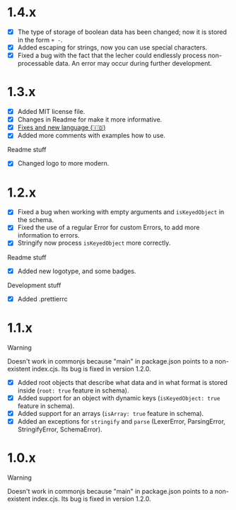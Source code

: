 # 1.4.x

- [x] The type of storage of boolean data has been changed; now it is stored in the form `+ -`.
- [x] Added escaping for strings, now you can use special characters.
- [x] Fixed a bug with the fact that the lecher could endlessly process non-processable data. An error may occur during further development.

# 1.3.x

- [x] Added MIT license file.
- [x] Changes in Readme for make it more informative.
- [x] [Fixes and new language (🇮🇩​​)](https://github.com/EtherCD/lwf/pull/1)
- [x] Added more comments with examples how to use.

Readme stuff

- [x] Changed logo to more modern.

# 1.2.x

- [x] Fixed a bug when working with empty arguments and `isKeyedObject` in the schema.
- [x] Fixed the use of a regular Error for custom Errors, to add more information to errors.
- [x] Stringify now process `isKeyedObject` more correctly.

Readme stuff

- [x] Added new logotype, and some badges.

Development stuff

- [x] Added .prettierrc

# 1.1.x

> [!WARNING]
> Doesn't work in commonjs because "main" in package.json points to a non-existent index.cjs.
> Its bug is fixed in version 1.2.0.

- [x] Added root objects that describe what data and in what format is stored inside (`root: true` feature in schema).
- [x] Added support for an object with dynamic keys (`isKeyedObject: true` feature in schema).
- [x] Added support for an arrays (`isArray: true` feature in schema).
- [x] Added an exceptions for `stringify` and `parse` (LexerError, ParsingError, StringifyError, SchemaError).

# 1.0.x

> [!WARNING]
> Doesn't work in commonjs because "main" in package.json points to a non-existent index.cjs.
> Its bug is fixed in version 1.2.0.
